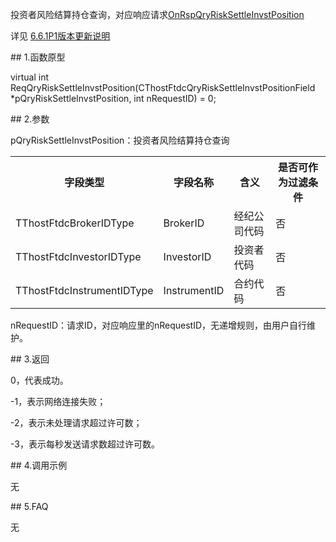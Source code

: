 <p>投资者风险结算持仓查询，对应响应请求<a href="../../CTHOSTFTDCTRADERAPI/ONRSPQRYRISKSETTLEINVSTPOSITION/">OnRspQryRiskSettleInvstPosition</a></p>
<p>详见  <a href="../../../6.6.1P1BBGXSM/">6.6.1P1版本更新说明</a></p>
<span class="anchor" id="50a2f788-042a-4582-b626-5e397ea9af90"></span>
## 1.函数原型
<p>virtual int ReqQryRiskSettleInvstPosition(CThostFtdcQryRiskSettleInvstPositionField *pQryRiskSettleInvstPosition, int nRequestID) = 0;</p>
<span class="anchor" id="3a100a2b-05a2-449b-913a-cc17dcd9d33f"></span>
## 2.参数
<p>pQryRiskSettleInvstPosition：投资者风险结算持仓查询</p>
<table><tr><th style="TEXT-ALIGN: center;">字段类型</th><th style="TEXT-ALIGN: center;">字段名称</th><th style="TEXT-ALIGN: center;">含义</th><th style="TEXT-ALIGN: center;">是否可作为过滤条件</th></tr><tr><td style="TEXT-ALIGN: left;">TThostFtdcBrokerIDType</td>
<td style="TEXT-ALIGN: left;">BrokerID</td>
<td style="TEXT-ALIGN: left;">经纪公司代码</td>
<td style="TEXT-ALIGN: left;">否</td>
</tr>
<tr><td style="TEXT-ALIGN: left;">TThostFtdcInvestorIDType</td>
<td style="TEXT-ALIGN: left;">InvestorID</td>
<td style="TEXT-ALIGN: left;">投资者代码</td>
<td style="TEXT-ALIGN: left;">否</td>
</tr>
<tr><td style="TEXT-ALIGN: left;">TThostFtdcInstrumentIDType</td>
<td style="TEXT-ALIGN: left;">InstrumentID</td>
<td style="TEXT-ALIGN: left;">合约代码</td>
<td style="TEXT-ALIGN: left;">否</td>
</tr>
</table>
<p>nRequestID：请求ID，对应响应里的nRequestID，无递增规则，由用户自行维护。</p>
<span class="anchor" id="7647cf1d-4f83-444e-af65-1ac3a8d37bed"></span>
## 3.返回
<p>0，代表成功。</p>
<p>-1，表示网络连接失败；</p>
<p>-2，表示未处理请求超过许可数；</p>
<p>-3，表示每秒发送请求数超过许可数。</p>
<span class="anchor" id="2a8c5e98-dc43-4683-9439-22c06ba739e4"></span>
## 4.调用示例
<p>无</p>
<span class="anchor" id="0b854ffa-e968-46ca-8ff8-790ddb30fb91"></span>
## 5.FAQ
<p>无</p>
